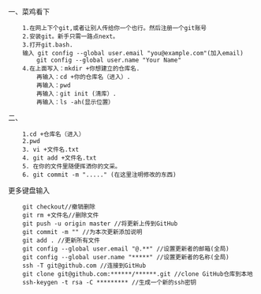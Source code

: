 一、菜鸡看下

		1.在网上下个git,或者让别人传给你一个也行。然后注册一个git账号
		2.安装git。新手只需一路点next。
		3.打开git.bash.
		输入 git config --global user.email "you@example.com"(加入email)
		  	git config --global user.name "Your Name"
		4.在上面写入：mkdir +你想建立的仓库名.
			再输入：cd +你的仓库名（进入）.
			再输入：pwd 
			再输入：git init (清库）.
			再输入：ls -ah(显示位置）
二、

		1.cd +仓库名（进入）
		2.pwd
		3. vi +文件名.txt
		4. git add +文件名.txt
		5. 在你的文件里随便挥洒你的文采。
		6. git commit -m "....." (在这里注明修改的东西)
更多键盘输入		

		git checkout//撤销删除
		git rm +文件名//删除文件
		git push -u origin master //将更新上传到GitHub
		git commit -m "" //为本次更新添加说明
		git add . //更新所有文件
		git config --global user.email "@.**" //设置更新者的邮箱(全局)
		git config --global user.name "*****" //设置更新者的名称(全局)
		ssh -T git@github.com //连接到GitHub
		git clone git@github.com:******/******.git //clone GitHub仓库到本地
		ssh-keygen -t rsa -C ********* //生成一个新的ssh密钥